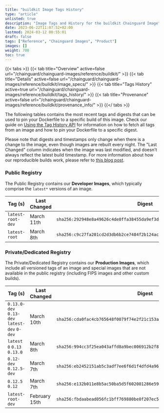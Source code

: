 ```yaml
---
title: "buildkit Image Tags History"
type: "article"
unlisted: true
description: "Image Tags and History for the buildkit Chainguard Image"
date: 2023-06-22T11:07:52+02:00
lastmod: 2024-03-12 00:55:01
draft: false
tags: ["Reference", "Chainguard Images", "Product"]
images: []
weight: 700
toc: true
---
```


{{< tabs >}}
{{< tab title="Overview" active=false url="/chainguard/chainguard-images/reference/buildkit/" >}}
{{< tab title="Details" active=false url="/chainguard/chainguard-images/reference/buildkit/image_specs/" >}}
{{< tab title="Tags History" active=true url="/chainguard/chainguard-images/reference/buildkit/tags_history/" >}}
{{< tab title="Provenance" active=false url="/chainguard/chainguard-images/reference/buildkit/provenance_info/" >}}
{{</ tabs >}}

The following tables contains the most recent tags and digests that can be used to pin your Dockerfile to a specific build of this image. Check our guide on [Using the Tag History API](/chainguard/chainguard-images/using-the-tag-history-api/) for information on how to fetch all tags from an image and how to pin your Dockerfile to a specific digest.

Please note that digests and timestamps only change when there is a change to the image, even though images are rebuilt every night. The "Last Changed" column indicates when the image was last modified, and doesn't always reflect the latest build timestamp. For more information about how our reproducible builds work, please refer to [this blog post](https://www.chainguard.dev/unchained/reproducing-chainguards-reproducible-image-builds).

### Public Registry
The Public Registry contains our **Developer Images**, which typically comprise the `latest*` versions of an image.

| Tag (s)            | Last Changed | Digest                                                                    |
|--------------------|--------------|---------------------------------------------------------------------------|
|  `latest-root-dev` | March 11th   | `sha256:292948e8a49626c4de0ffa38455da9ef3d13ab703ddf63fdf082509e062845f2` |
|  `latest-root`     | March 8th    | `sha256:c9c27fa201cd2d3db6b2ce7484f2b124acf5d884a37a4ddd9004a9d88ca462ac` |


### Private/Dedicated Registry
The Private/Dedicated Registry contains our **Production Images**, which include all versioned tags of an image and special images that are not available in the public registry (including FIPS images and other custom builds).

| Tag (s)                                       | Last Changed  | Digest                                                                    |
|-----------------------------------------------|---------------|---------------------------------------------------------------------------|
|  `0.13.0-dev` `0.13-dev` `latest-dev` `0-dev` | March 10th    | `sha256:cda0fac4cb765648f0079f74e2f21c153ae957d03bf82d287dd6b0dc513ec1ae` |
|  `latest` `0` `0.13` `0.13.0`                 | March 8th     | `sha256:994cc3f25ea043affd8a9bec006912b2f831ae28ece1fa48eaa83b15989e6432` |
|  `0.12-dev` `0.12.5-dev`                      | March 7th     | `sha256:eb2452151ab5c3adf7ee6f6d1f4dfd4a968e70234b83d642522e66703d244d2a` |
|  `0.12.5` `0.12`                              | March 7th     | `sha256:e132b011e8b5ac50ba5d5f602001286e59f82c4cb8348a83db7e5aff1f8a06f4` |
|  `latest-root-dev`                            | February 15th | `sha256:fbdaabead056fc1bff769880be0f207ec52f27a465cf8f22ecc8f39af6651241` |

